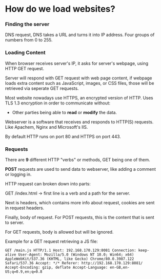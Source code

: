 # How do we load websites?

### Finding the server

DNS request, DNS takes a URL and turns it into IP address. Four groups of numbers from 0 to 255.

### Loading Content

When browser receives server's IP, it asks for server's webpage, using HTTP GET request.

Server will respond with GET request with web page content, if webpage loads extra content such as JavaScript, images, or CSS files, those will be 
retrieved via seperate GET requests.

Most website nowadays use HTTPS, an encrypted version of HTTP. Uses TLS 1.3 encryption in order to 
communicate without:

* Other parties being able to **read** or **modify** the data.

Webserver is a software that receives and responds to HTTP(S) requests. Like Apachem, Nginx and Microsoft's IIS.  

By default HTTP runs on port 80 and HTTPS on port 443.

### Requests

There are **9** different HTTP "verbs" or methods, GET being one of them.

**POST** requests are used to send data to webserver, like adding a comment or logging in.

HTTP request can broken down into parts:

GET /index.html -> first line is a verb and a path for the server.

Next is headers, which contains more info about request, cookies are sent in request headers.

Finally, body of request. For POST requests, this is the content that is sent to server. 

For GET requests, body is allowed but will be ignored.

Example for a GET request retrieving a JS file:

``GET /main.js HTTP/1.1
Host: 192.168.170.129:8081
Connection: keep-alive
User-Agent: Mozilla/5.0 (Windows NT 10.0; Win64; x64) AppleWebKit/537.36 (KHTML, like Gecko) Chrome/80.0.3987.122 Safari/537.36
Accept: */*
Referer: http://192.168.170.129:8081/
Accept-Encoding: gzip, deflate
Accept-Language: en-GB,en-US;q=0.9,en;q=0.8``


